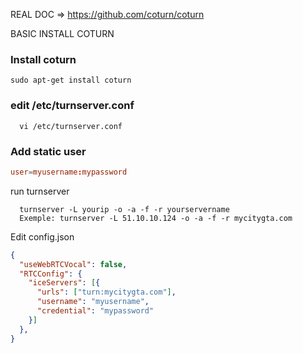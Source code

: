 REAL DOC => https://github.com/coturn/coturn

BASIC INSTALL COTURN

### Install coturn

```
sudo apt-get install coturn
```

### edit /etc/turnserver.conf
```
  vi /etc/turnserver.conf
```

### Add static user
```conf
user=myusername:mypassword
```

run turnserver
```
  turnserver -L yourip -o -a -f -r yourservername
  Exemple: turnserver -L 51.10.10.124 -o -a -f -r mycitygta.com
```

Edit config.json
```json
{
  "useWebRTCVocal": false,
  "RTCConfig": {
    "iceServers": [{
      "urls": ["turn:mycitygta.com"],
      "username": "myusername",
      "credential": "mypassword"
    }]
  },
}
```
